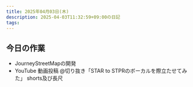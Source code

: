 ```yaml
---
title: 2025年04月03日(木)
description: 2025-04-03T11:32:59+09:00の日記 
tags:
---
```


## 今日の作業
- JourneyStreetMapの開発
- YouTube 動画投稿 @切り抜き「STAR to STPRのボーカルを際立たせてみた」 shorts及び長尺